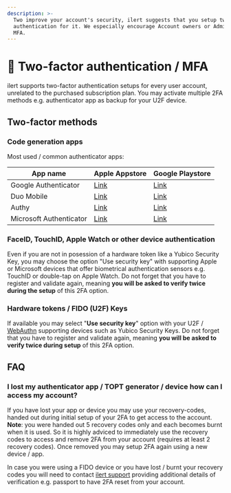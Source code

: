 ```yaml
---
description: >-
  Two improve your account's security, ilert suggests that you setup two-factor
  authentication for it. We especially encourage Account owners or Admins to use
  MFA.
---
```


# 🔐 Two-factor authentication / MFA

ilert supports two-factor authentication setups for every user account, unrelated to the purchased subscription plan. You may activate multiple 2FA methods e.g. authenticator app as backup for your U2F device.

## Two-factor methods

### Code generation apps

Most used / common authenticator apps:

| App name                | Apple Appstore                                                            | Google Playstore                                                                                           |
| ----------------------- | ------------------------------------------------------------------------- | ---------------------------------------------------------------------------------------------------------- |
| Google Authenticator    | [Link](https://apps.apple.com/de/app/google-authenticator/id388497605)    | [Link](https://play.google.com/store/apps/details?id=com.google.android.apps.authenticator2\&hl=de\&gl=US) |
| Duo Mobile              | [Link](https://apps.apple.com/de/app/duo-mobile/id422663827)              | [Link](https://play.google.com/store/apps/details?id=com.duosecurity.duomobile\&hl=de\&gl=US)              |
| Authy                   | [Link](https://apps.apple.com/de/app/twilio-authy/id494168017)            | [Link](https://play.google.com/store/apps/details?id=com.authy.authy\&hl=de\&gl=US)                        |
| Microsoft Authenticator | [Link](https://apps.apple.com/de/app/microsoft-authenticator/id983156458) | [Link](https://play.google.com/store/apps/details?id=com.azure.authenticator\&hl=de\&gl=US)                |

### FaceID, TouchID, Apple Watch or other device authentication

Even if you are not in posession of a hardware token like a Yubico Security Key, you may choose the option "Use security key" with supporting Apple or Microsoft devices that offer biometrical authentication sensors e.g. TouchID or double-tap on Apple Watch. Do not forget that you have to register and validate again, meaning **you will be asked to verify twice during the setup** of this 2FA option.

### Hardware tokens / FIDO (U2F) Keys

If available you may select "**Use security key**" option with your U2F / [WebAuthn](https://www.w3.org/TR/webauthn-2/) supporting devices such as Yubico Security Keys. Do not forget that you have to register and validate again, meaning **you will be asked to verify twice during setup** of this 2FA option.

## FAQ

### I lost my authenticator app / TOPT generator / device how can I access my account?

If you have lost your app or device you may use your recovery-codes, handed out during initial setup of your 2FA to get access to the account. **Note**: you were handed out 5 recovery codes only and each becomes burnt when it is used. So it is highly adviced to immediately use the recovery codes to access and remove 2FA from your account (requires at least 2 recovery codes). Once removed you may setup 2FA again using a new device / app.

In case you were using a FIDO device or you have lost / burnt your recovery codes you will need to contact [ilert support](../contact.md#support) providing additional details of verification e.g. passport to have 2FA reset from your account.

